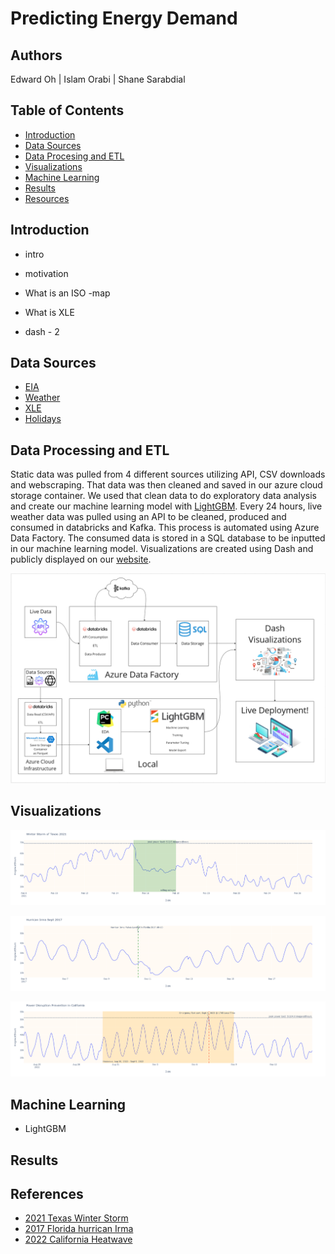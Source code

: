 # Predicting Energy Demand

## Authors

Edward Oh | Islam Orabi | Shane Sarabdial

## Table of Contents

- [Introduction](#introduction)
- [Data Sources](#data-sources)
- [Data Procesing and ETL](#data-processing-and-etl)
- [Visualizations](#visualizations)
- [Machine Learning](#machine-learning)
- [Results](#results)
- [Resources](#references)

## Introduction
- intro


- motivation


- What is an ISO -map


- What is XLE


- dash - 2



## Data Sources
- [EIA](https://www.eia.gov/opendata/)
- [Weather](https://www.visualcrossing.com/)
- [XLE](https://finance.yahoo.com/quote/XLE/history?p=XLE)
- [Holidays](https://www.timeanddate.com/holidays/us/)

## Data Processing and ETL
Static data was pulled from 4 different sources utilizing API, CSV downloads and webscraping. That data was then cleaned and saved in our azure cloud storage container. We used that clean data to do exploratory data analysis and create our machine learning model with [LightGBM](https://lightgbm.readthedocs.io/en/latest/pythonapi/lightgbm.LGBMRegressor.html). Every 24 hours, live weather data was pulled using an API to be cleaned, produced and consumed in databricks and Kafka. This process is automated using Azure Data Factory. The consumed data is stored in a SQL database to be inputted in our machine learning model. Visualizations are created using Dash and publicly displayed on our [website](https://weatherwatts.onrender.com/).

![pipeline](/Images/FinalPipeline.png)


## Visualizations

![Texas](/Images/Texas.png)

![Florida](/Images/Florida.png)

![California](/Images/california.png)

## Machine Learning


- LightGBM

## Results


## References

- [2021 Texas Winter Storm](https://environmentamerica.org/texas/center/articles/the-texas-freeze-timeline-of-events/)
- [2017 Florida hurrican Irma](https://www.weather.gov/mfl/hurricaneirma)
- [2022 California Heatwave](http://www.caiso.com/Documents/california-iso-posts-analysis-of-september-heat-wave.pdf)
